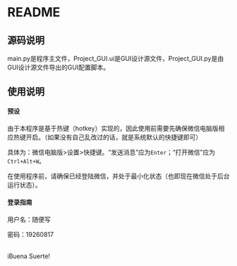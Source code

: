 # README
## 源码说明
  main.py是程序主文件，Project_GUI.ui是GUI设计源文件，Project_GUI.py是由GUI设计源文件导出的GUI配置脚本。
## 使用说明
#### 预设
  由于本程序是基于热键（hotkey）实现的，因此使用前需要先确保微信电脑版相应热键开启。（如果没有自己乱改过的话，就是系统默认的快捷键即可）
  
  具体为：微信电脑版>设置>快捷键。“发送消息”应为`Enter`；“打开微信”应为`Ctrl+Alt+W`。
  
  在使用程序前，请确保已经登陆微信，并处于最小化状态（也即现在微信处于后台运行状态）。
#### 登录指南
  用户名：随便写
  
  密码：19260817
  
<br/>  
iBuena Suerte!
